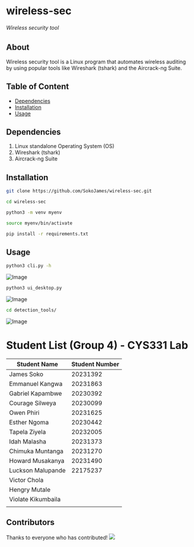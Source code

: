 # wireless-sec

###### Wireless security tool 

## About
Wireless security tool is a Linux program that automates wireless auditing by using popular tools like Wireshark (tshark) and the Aircrack-ng Suite.

## Table of Content
- [Dependencies](#dependencies)
- [Installation](#installation)
- [Usage](#usage)

## Dependencies
1. Linux standalone Operating System (OS)  
2. Wireshark (tshark)  
3. Aircrack-ng Suite  

## Installation

```bash
git clone https://github.com/SokoJames/wireless-sec.git
```
```bash
cd wireless-sec
```
```bash
python3 -m venv myenv
```
```bash
source myenv/bin/activate
```
```bash
pip install -r requirements.txt
```
## Usage
```bash
python3 cli.py -h
```
![Image](https://github.com/user-attachments/assets/2511eb25-5f32-46cd-9e2c-ea5c89982663)

```bash
python3 ui_desktop.py
```
![Image](https://github.com/user-attachments/assets/522c519c-138a-432a-84bb-ad9a8bb4fc0b)

```bash
cd detection_tools/
```
![Image](https://github.com/user-attachments/assets/5b977b46-5960-41f6-a140-6b5c9e43652d)

# Student List (Group 4) - CYS331 Lab

| **Student Name**   | **Student Number** |
|--------------------|--------------------|
| James Soko         | 20231392           |
| Emmanuel Kangwa    | 20231863           |
| Gabriel Kapambwe   | 20230392           |
| Courage Silweya    | 20230099           |
| Owen Phiri         | 20231625           |
| Esther Ngoma       | 20230442           |
| Tapela Ziyela      | 20232005           |
| Idah Malasha       | 20231373           |
| Chimuka Muntanga   | 20231270           |
| Howard Musakanya   | 20231490           |
| Luckson Malupande  | 22175237           |
| Victor Chola       |                    |
| Hengry Mutale      |                    |
| Violate Kikumbaila |                    |
|                    |                    |

## Contributors
Thanks to everyone who has contributed!
[![](https://contrib.rocks/image?repo=SokoJames/wireless-sec)](https://github.com/SokoJames/wireless-sec/graphs/contributors)

